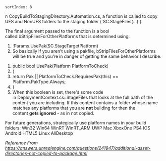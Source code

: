     sortIndex: 8

n CopyBuildToStagingDirectory.Automation.cs, a function is called to copy UFS and NonUFS folders to the staging folder (\`SC.StageFiles(...)\`):

The final argument passed to the function is a bool called bStripFilesForOtherPlatforms that is determined using:

1. !Params.UsePak(SC.StageTargetPlatform)
1. So basically if you aren't using a pakfile, bStripFilesForOtherPlatforms will be true and you're in danger of getting the same behavior I describe.

1)  public bool UsePak(Platform PlatformToCheck)
2)  {
3)  return Pak || PlatformToCheck.RequiresPak(this) == Platform.PakType.Always;
4)  }
5)  When this boolean is set, there's some code in DeploymentContext.cs::StageFiles that looks at the full path of the content you are including. If this content contains a folder whose name matches any platforms that you are **not** building for then the content **gets ignored** - as in not copied.

For future generations, strategically use platform names in your build folders: Win32 Win64 WinRT WinRT_ARM UWP Mac XboxOne PS4 IOS Android HTML5 Linux AllDesktop

*Reference From <https://answers.unrealengine.com/questions/241947/additional-asset-directories-not-copied-to-package.html>*
